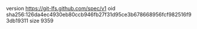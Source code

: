 version https://git-lfs.github.com/spec/v1
oid sha256:126da4ec4930eb80ccb946fb27f31d95ce3b678668956fcf982516f93db19311
size 9359
